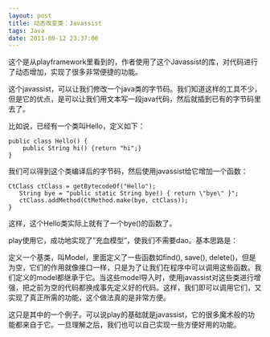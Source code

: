 ```yaml
---
layout: post
title: 动态改变类：Javassist
tags: Java
date: 2011-09-12 23:37:00
---
```


这个是从playframework里看到的，作者使用了这个Javassist的库，对代码进行了动态增加，实现了很多非常便捷的功能。

这个javassist，可以让我们修改一个java类的字节码。我们知道这样的工具不少，但是它的优点，是可以让我们用文本写一段java代码，然后就插到已有的字节码里去了。

比如说，已经有一个类叫Hello，定义如下：

```
public class Hello() {
    public String hi() {return "hi";}
}
```

我们可以得到这个类编译后的字节码，然后使用javassist给它增加一个函数：

```
CtClass ctClass = getBytecodeOf("Hello");
   String bye = "public static String bye() { return \"bye\" }";
   ctClass.addMethod(CtMethod.make(bye, ctClass));
}
```

这样，这个Hello类实际上就有了一个bye()的函数了。

play使用它，成功地实现了&#8221;充血模型&#8221;，使我们不需要dao。基本思路是：

定义一个基类，叫Model，里面定义了一些函数如find(), save(), delete()，但是为空，它们的作用就像接口一样，只是为了让我们在程序中可以调用这些函数。我们定义的model都继承于它。当这些model导入时，使用javassist对这些类进行增强，把之前为空的代码都换成事先定义好的代码。这样，我们即可以调用它们，又实现了真正所需的功能，这个做法真的是非常方便。

这只是其中的一个例子。可以说play的基础就是javassist，它的很多魔术般的功能都来自于它。一旦理解之后，我们也可以自己实现一些方便好用的功能。

